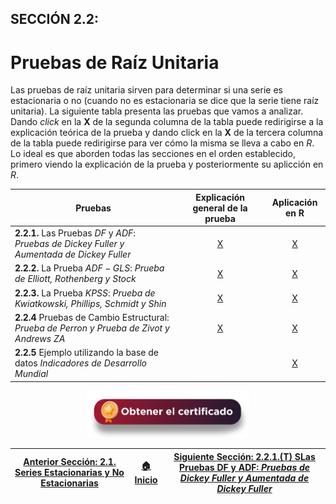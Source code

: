 ## SECCIÓN 2.2:
# Pruebas de Raíz Unitaria

Las pruebas de raíz unitaria sirven para determinar si una serie es estacionaria o no (cuando no es estacionaria se dice que la serie tiene raíz unitaria). La siguiente tabla presenta las pruebas que vamos a analizar. Dando _click_ en la **X** de la segunda columna de la tabla puede redirigirse a la explicación teórica de la prueba y dando click en la **X** de la tercera columna de la tabla puede redirigirse para ver cómo la misma se lleva a cabo en $R$. Lo ideal es que aborden todas las secciones en el orden establecido, primero viendo la explicación de la prueba y posteriormente su aplicción en $R$.  

| Pruebas                                                                                      | Explicación general de la prueba |  Aplicación en R                 |
|----------------------------------------------------------------------------------------------|:--------------------------------:|:--------------------------------:|
| **2.2.1.** Las Pruebas $DF$ y $ADF$: _Pruebas de Dickey Fuller y Aumentada de Dickey Fuller_ | [X](Seccion02_02_01_T/Readme.md) | [X](Seccion02_02_01_R/Readme.md) | 
| **2.2.2.** La Prueba $ADF-GLS$: _Prueba de Elliott, Rothenberg y Stock_                      | [X](Seccion02_02_02_T/Readme.md) | [X](Seccion02_02_02_R/Readme.md) |
| **2.2.3.** La Prueba $KPSS$: _Prueba de Kwiatkowski, Phillips, Schmidt y Shin_               | [X](Seccion02_02_03_T/Readme.md) | [X](Seccion02_02_03_R/Readme.md) |  
| **2.2.4** Pruebas de Cambio Estructural: _Prueba de Perron y Prueba de Zivot y Andrews_ $ZA$ | [X](Seccion02_02_04_T/Readme.md) | [X](Seccion02_02_04_R/Readme.md) |
| **2.2.5** Ejemplo utilizando la base de datos _Indicadores de Desarrollo Mundial_            |                                  | [X](Seccion02_02_05_R/Readme.md) |

<div align="center"><a href="https://enlace-academico.escuelaing.edu.co/psc/FORMULARIO/EMPLOYEE/SA/c/EC_LOCALIZACION_RE.LC_FRM_ADMEDCO_FL.GBL" target="_blank"><img src="https://github.com/alvaroperdomo/World-Econometrics/blob/main/.icons/IconCEHBotonCertificado.png" alt="World-Econometrics" width="260" border="0" /></a></div>

| [Anterior Sección: 2.1. Series Estacionarias y No Estacionarias](../Seccion02_01/Readme.md) | [:house: Inicio](../../README.md) |[Siguiente Sección: 2.2.1.(T) SLas Pruebas DF y ADF: _Pruebas de Dickey Fuller y Aumentada de Dickey Fuller_](Seccion02_02_01_T/Readme.md) |
|---------------------------------------------------------------------------------------------|-----------------------------------|-------------------------------------------------------------------------------------------|
